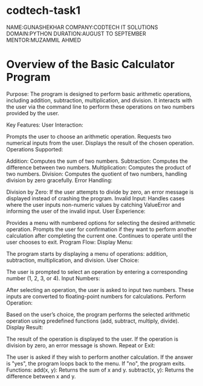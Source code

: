 # codtech-task1
NAME:GUNASHEKHAR
COMPANY:CODTECH IT SOLUTIONS
DOMAIN:PYTHON
DURATION:AUGUST TO SEPTEMBER
MENTOR:MUZAMMIL AHMED

# Overview of the Basic Calculator Program
Purpose:
The program is designed to perform basic arithmetic operations, including addition, subtraction, multiplication, and division. It interacts with the user via the command line to perform these operations on two numbers provided by the user.

Key Features:
User Interaction:

Prompts the user to choose an arithmetic operation.
Requests two numerical inputs from the user.
Displays the result of the chosen operation.
Operations Supported:

Addition: Computes the sum of two numbers.
Subtraction: Computes the difference between two numbers.
Multiplication: Computes the product of two numbers.
Division: Computes the quotient of two numbers, handling division by zero gracefully.
Error Handling:

Division by Zero: If the user attempts to divide by zero, an error message is displayed instead of crashing the program.
Invalid Input: Handles cases where the user inputs non-numeric values by catching ValueError and informing the user of the invalid input.
User Experience:

Provides a menu with numbered options for selecting the desired arithmetic operation.
Prompts the user for confirmation if they want to perform another calculation after completing the current one.
Continues to operate until the user chooses to exit.
Program Flow:
Display Menu:

The program starts by displaying a menu of operations: addition, subtraction, multiplication, and division.
User Choice:

The user is prompted to select an operation by entering a corresponding number (1, 2, 3, or 4).
Input Numbers:

After selecting an operation, the user is asked to input two numbers. These inputs are converted to floating-point numbers for calculations.
Perform Operation:

Based on the user’s choice, the program performs the selected arithmetic operation using predefined functions (add, subtract, multiply, divide).
Display Result:

The result of the operation is displayed to the user. If the operation is division by zero, an error message is shown.
Repeat or Exit:

The user is asked if they wish to perform another calculation. If the answer is "yes", the program loops back to the menu. If "no", the program exits.
Functions:
add(x, y): Returns the sum of x and y.
subtract(x, y): Returns the difference between x and y.

